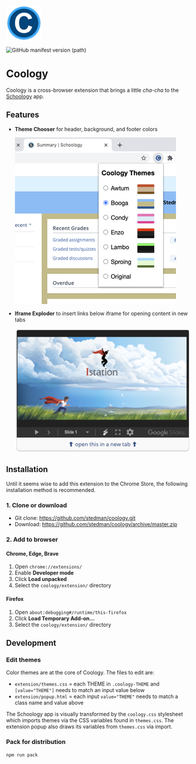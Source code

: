 ![Coology](./extension/icons/Coology-96.png)

![GitHub manifest version (path)](https://img.shields.io/github/manifest-json/v/stedman/coology?filename=extension%2Fmanifest.json)

# Coology

Coology is a cross-browser extension that brings a little *cha-cha* to the [Schoology](https://app.schoology.com/) app.

## Features

* **Theme Chooser** for header, background, and footer colors

    ![Theme chooser](./src/screencap-popup.png)

* **Iframe Exploder** to insert links below iframe for opening content in new tabs

    ![Iframe Exploder](./src/screencap-iframe-ex.png)

## Installation

Until it seems wise to add this extension to the Chrome Store, the following installation method is recommended.

### 1. Clone or download

* Git clone: <https://github.com/stedman/coology.git>
* Download: <https://github.com/stedman/coology/archive/master.zip>

### 2. Add to browser

#### Chrome, Edge, Brave

1. Open `chrome://extensions/`
2. Enable **Developer mode**
3. Click **Load unpacked**
4. Select the `coology/extension/` directory

#### Firefox

1. Open `about:debugging#/runtime/this-firefox`
2. Click **Load Temporary Add-on...**
3. Select the `coology/extension/` directory

## Development

### Edit themes

Color themes are at the core of Coology. The files to edit are:

* `extension/themes.css` = each THEME in `.coology-THEME` and `[value="THEME"]` needs to match an input value below
* `extension/popup.html` = each input `value="THEME"` needs to match a class name and value above

The Schoology app is visually transformed by the `coology.css` stylesheet which imports themes via the CSS variables found in `themes.css`. The extension popup also draws its variables from `themes.css` via import.

### Pack for distribution

```sh
npm run pack
```
